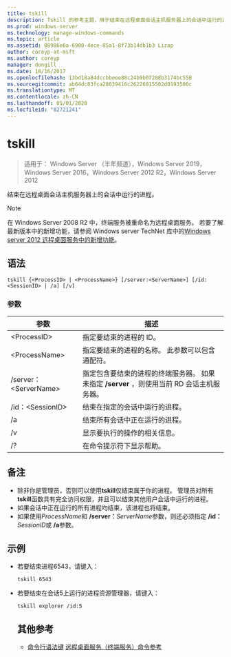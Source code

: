 ```yaml
---
title: tskill
description: Tskill 的参考主题，用于结束在远程桌面会话主机服务器上的会话中运行的进程。
ms.prod: windows-server
ms.technology: manage-windows-commands
ms.topic: article
ms.assetid: 08986e6a-6900-4ece-85a1-8f73b14db1b3 Lizap
author: coreyp-at-msft
ms.author: coreyp
manager: dongill
ms.date: 10/16/2017
ms.openlocfilehash: 13bd18a84dccbbeee88c24b9b07208b3174bc558
ms.sourcegitcommit: ab64dc83fca28039416c26226815502d0193500c
ms.translationtype: MT
ms.contentlocale: zh-CN
ms.lasthandoff: 05/01/2020
ms.locfileid: "82721241"
---
```

# <a name="tskill"></a>tskill

> 适用于： Windows Server （半年频道），Windows Server 2019，Windows Server 2016，Windows Server 2012 R2，Windows Server 2012

结束在远程桌面会话主机服务器上的会话中运行的进程。


> [!NOTE]
> 在 Windows Server 2008 R2 中，终端服务被重命名为远程桌面服务。 若要了解最新版本中的新增功能，请参阅 Windows server TechNet 库中的[Windows server 2012 远程桌面服务中的新增功能](https://technet.microsoft.com/library/hh831527)。

## <a name="syntax"></a>语法
```
tskill {<ProcessID> | <ProcessName>} [/server:<ServerName>] [/id:<SessionID> | /a] [/v]
```

### <a name="parameters"></a>参数

|参数|描述|
|-------|--------|
|\<ProcessID>|指定要结束的进程的 ID。|
|\<ProcessName>|指定要结束的进程的名称。 此参数可以包含通配符。|
|/server：\<ServerName>|指定包含要结束的进程的终端服务器。 如果未指定 **/server** ，则使用当前 RD 会话主机服务器。|
|/id：\<SessionID>|结束在指定的会话中运行的进程。|
|/a|结束所有会话中正在运行的进程。|
|/v|显示要执行的操作的相关信息。|
|/?|在命令提示符下显示帮助。|

## <a name="remarks"></a>备注
- 除非你是管理员，否则可以使用**tskill**仅结束属于你的进程。 管理员对所有**tskill**函数具有完全访问权限，并且可以结束其他用户会话中运行的进程。
- 如果会话中正在运行的所有进程均结束，该进程也将结束。
- 如果使用*ProcessName*和 **/server：**<em>ServerName</em>参数，则还必须指定 **/id：**<em>SessionID</em>或 **/a**参数。

## <a name="examples"></a>示例
- 若要结束进程6543，请键入：
  ```
  tskill 6543
  ```
- 若要结束在会话5上运行的进程资源管理器，请键入：
  ```
  tskill explorer /id:5
  ```
  ## <a name="additional-references"></a>其他参考
  - [命令行语法键](command-line-syntax-key.md)
  [远程桌面服务（终端服务）命令参考](remote-desktop-services-terminal-services-command-reference.md)
